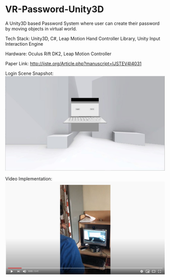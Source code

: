 # VR-Password-Unity3D
A Unity3D based Password System where user can create their password by moving objects in virtual world.

Tech Stack:
Unity3D, C#, Leap Motion Hand Controller Library, Unity Input Interaction Engine

Hardware:
Oculus Rift DK2, Leap Motion Controller

Paper Link: http://ijste.org/Article.php?manuscript=IJSTEV4I4031

Login Scene Snapshot:
![Login Page](screenshot.jpg)

Video Implementation:
[![VR password](password.jpg)](https://youtu.be/sY2Kn2EgREI "VR Password")
